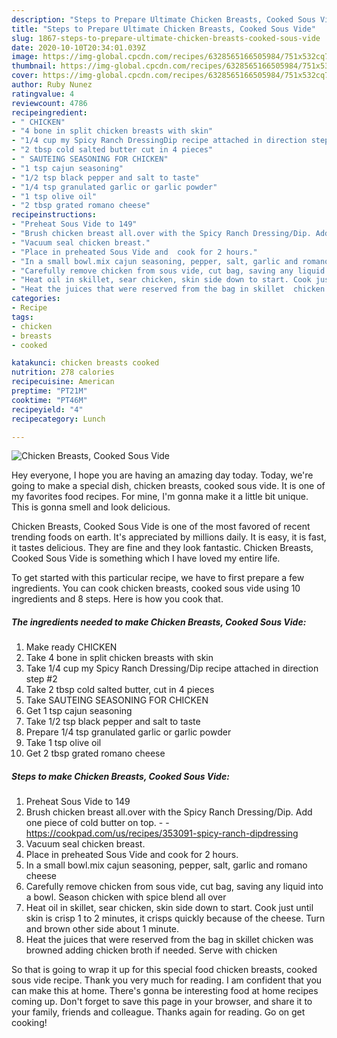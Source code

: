 ```yaml
---
description: "Steps to Prepare Ultimate Chicken Breasts, Cooked Sous Vide"
title: "Steps to Prepare Ultimate Chicken Breasts, Cooked Sous Vide"
slug: 1867-steps-to-prepare-ultimate-chicken-breasts-cooked-sous-vide
date: 2020-10-10T20:34:01.039Z
image: https://img-global.cpcdn.com/recipes/6328565166505984/751x532cq70/chicken-breasts-cooked-sous-vide-recipe-main-photo.jpg
thumbnail: https://img-global.cpcdn.com/recipes/6328565166505984/751x532cq70/chicken-breasts-cooked-sous-vide-recipe-main-photo.jpg
cover: https://img-global.cpcdn.com/recipes/6328565166505984/751x532cq70/chicken-breasts-cooked-sous-vide-recipe-main-photo.jpg
author: Ruby Nunez
ratingvalue: 4
reviewcount: 4786
recipeingredient:
- " CHICKEN"
- "4 bone in split chicken breasts with skin"
- "1/4 cup my Spicy Ranch DressingDip recipe attached in direction step 2"
- "2 tbsp cold salted butter cut in 4 pieces"
- " SAUTEING SEASONING FOR CHICKEN"
- "1 tsp cajun seasoning"
- "1/2 tsp black pepper and salt to taste"
- "1/4 tsp granulated garlic or garlic powder"
- "1 tsp olive oil"
- "2 tbsp grated romano cheese"
recipeinstructions:
- "Preheat Sous Vide to 149"
- "Brush chicken breast all.over with the Spicy Ranch Dressing/Dip. Add one piece of cold butter on top.  https://cookpad.com/us/recipes/353091-spicy-ranch-dipdressing"
- "Vacuum seal chicken breast."
- "Place in preheated Sous Vide and  cook for 2 hours."
- "In a small bowl.mix cajun seasoning, pepper, salt, garlic and romano cheese"
- "Carefully remove chicken from sous vide, cut bag, saving any liquid into a bowl. Season chicken with spice blend all over"
- "Heat oil in skillet, sear chicken, skin side down to start. Cook just until skin is crisp 1 to 2 minutes, it crisps quickly because of the cheese. Turn and brown other side about 1 minute."
- "Heat the juices that were reserved from the bag in skillet  chicken was browned adding chicken broth if needed. Serve with chicken"
categories:
- Recipe
tags:
- chicken
- breasts
- cooked

katakunci: chicken breasts cooked 
nutrition: 278 calories
recipecuisine: American
preptime: "PT21M"
cooktime: "PT46M"
recipeyield: "4"
recipecategory: Lunch

---
```



![Chicken Breasts, Cooked Sous Vide](https://img-global.cpcdn.com/recipes/6328565166505984/751x532cq70/chicken-breasts-cooked-sous-vide-recipe-main-photo.jpg)

Hey everyone, I hope you are having an amazing day today. Today, we're going to make a special dish, chicken breasts, cooked sous vide. It is one of my favorites food recipes. For mine, I'm gonna make it a little bit unique. This is gonna smell and look delicious.

Chicken Breasts, Cooked Sous Vide is one of the most favored of recent trending foods on earth. It's appreciated by millions daily. It is easy, it is fast, it tastes delicious. They are fine and they look fantastic. Chicken Breasts, Cooked Sous Vide is something which I have loved my entire life.




To get started with this particular recipe, we have to first prepare a few ingredients. You can cook chicken breasts, cooked sous vide using 10 ingredients and 8 steps. Here is how you cook that.

<!--inarticleads1-->

##### The ingredients needed to make Chicken Breasts, Cooked Sous Vide:

1. Make ready  CHICKEN
1. Take 4 bone in split chicken breasts with skin
1. Take 1/4 cup my Spicy Ranch Dressing/Dip recipe attached in direction step #2
1. Take 2 tbsp cold salted butter, cut in 4 pieces
1. Take  SAUTEING SEASONING FOR CHICKEN
1. Get 1 tsp cajun seasoning
1. Take 1/2 tsp black pepper and salt to taste
1. Prepare 1/4 tsp granulated garlic or garlic powder
1. Take 1 tsp olive oil
1. Get 2 tbsp grated romano cheese




<!--inarticleads2-->

##### Steps to make Chicken Breasts, Cooked Sous Vide:

1. Preheat Sous Vide to 149
1. Brush chicken breast all.over with the Spicy Ranch Dressing/Dip. Add one piece of cold butter on top. -  - https://cookpad.com/us/recipes/353091-spicy-ranch-dipdressing
1. Vacuum seal chicken breast.
1. Place in preheated Sous Vide and  cook for 2 hours.
1. In a small bowl.mix cajun seasoning, pepper, salt, garlic and romano cheese
1. Carefully remove chicken from sous vide, cut bag, saving any liquid into a bowl. Season chicken with spice blend all over
1. Heat oil in skillet, sear chicken, skin side down to start. Cook just until skin is crisp 1 to 2 minutes, it crisps quickly because of the cheese. Turn and brown other side about 1 minute.
1. Heat the juices that were reserved from the bag in skillet  chicken was browned adding chicken broth if needed. Serve with chicken




So that is going to wrap it up for this special food chicken breasts, cooked sous vide recipe. Thank you very much for reading. I am confident that you can make this at home. There's gonna be interesting food at home recipes coming up. Don't forget to save this page in your browser, and share it to your family, friends and colleague. Thanks again for reading. Go on get cooking!
